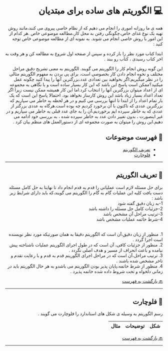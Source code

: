 <div dir="rtl">

# :computer: الگوریتم های ساده برای مبتدیان



همه ی ما روزانه اموری را انجام می دهیم که از نظام خاصی پیروی می کنند،مانند روش تهیه یک نوع غذای خاص،چگونگی رفتن به محل کار،مطالعه موضوعی خاص .هر کدام از این امور با روش خاصی انجام می شوند.
به نمونه ای از مطالعه موضوعی خاص توجه کنید :

ابتدا کتاب مورد نظر را باز کرده و سپس از صفحه اول شروع به مطالعه کن و هر وقت به اخر کتاب رسیدی ، کتاب رو ببند .

این گونه روش انجام کار را الگوریتم می گویند. الگوریتم به معنی تشریح دقیق مراحل مختلف و نحوه انجام دادن کار بخصوصی است،
برای پی بردن به مفهوم الگوریتم مثالی را در نظر میگیریم:اگر بخواهید بین تعدادی عدد،بزرگترین آنها را پیدا کنید چگونه عمل میکنید؟ممکن
است پاسخ این باشد که این کار بسیار ساده است و با نگاهی به مجموعه ای از اعداد میتوان بزرگترین آنها را انتخاب کرد.اما این کار همیشه ممکن نیست زیرا اگر تعداد اعداد بسیار زیاد باشد این روش کارساز نخواهد بود.
احتمالا پاسخ این است که یک بار تمام اعداد را از ابتدا تا انتها بررسی می کنیم و در هر لحظه به خاطر می سپاریم که بزرگترین عددی که تاکنون با آن برخورد کردیم چه بوده است.هرگاه به عددی بزرگتر از عددی که به خاطر سپرده ایم برخوردیم،آن را به جای عدد قبلی به خاطر می سپاریم و در غیر اینصورت ، بدون تغییر دادن عدد به خاطر سپرده شده ، به بررسی خود ادامه می دهیم.این روش را میتوان به صورت مجموعه ای از دستورالعمل های منظم بیان کرد . 

## :mag_right: فهرست موضوعات
* [تعریف الگوریتم](#computer-الگوریتم)
* [فلوچارت](#computer-فلوچارت)




***

## :book: تعریف الگوریتم

برای حل مسئله لازم است عملیاتی را قدم به قدم انجام داد تا نهایتا به حل کامل مسئله دست یافت کلیه این عملیات گام به گام را الگوریتم می گویند،که باید دارای شرایط زیر باشد :
<br>1-به زبان دقیق گفته شود
<br>2-جزئیات کامل حل مسئله را داشته باشد
<br>3-ترتیب مراحل آن مشخص باشد
<br>4-شرط خاتمه عملیات مشخص باشد

<br>1. منظور از زبان دقیق،آن است که الگوریتم دقیقا به همان صورتیکه مورد نظر نویسنده است اجرا گردد .
<br>2. منظور از جزئیات کافی، آن است که در طول اجرای الگوریتم عملیات ناشناخته پیش نیامده و باعث انحراف از مسیر و هدف اصلی نگردد .
<br>3. ترتیب مراحل،آن است که در مراحل اجرای الگوریتم قدم به قدم و با رعایت تقدم و تاخر مشخص شده باشند .
<br>4. منظور از شرط خاتمه،پایان پذیر بودن الگوریتم می باشدو به هر حال الگوریتم باید در زمانی دلخواه و تحت  شروط داده شده خاتمه پذیرد .


[:back: بازگشت به فهرست](#mag_right-فهرست-موضوعات)

 ***

## :book: فلوچارت

رسم الگوریتم به وسیله ی شکل های استاندارد را فلوچارت می گویند .

 شکل | توضیحات | مثال
 --- | --- | ---


[:back: بازگشت به فهرست](#mag_right-فهرست-موضوعات)
 ***
</div>
